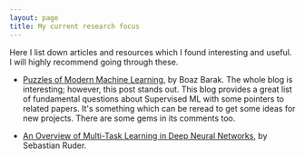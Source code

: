 ```yaml
---
layout: page
title: My current research focus
---
```


Here I list down articles and resources which I found interesting and useful. I will highly recommend going through these.

- [Puzzles of Modern Machine Learning](https://windowsontheory.org/2019/11/15/puzzles-of-modern-machine-learning/), by Boaz Barak. The whole blog is interesting; however, this post stands out. This blog provides a great list of fundamental questions about Supervised ML with some pointers to related papers. It's something which can be reread to get some ideas for new projects. There are some gems in its comments too.

- [An Overview of Multi-Task Learning in Deep Neural Networks](https://ruder.io/multi-task/), by Sebastian Ruder. 
